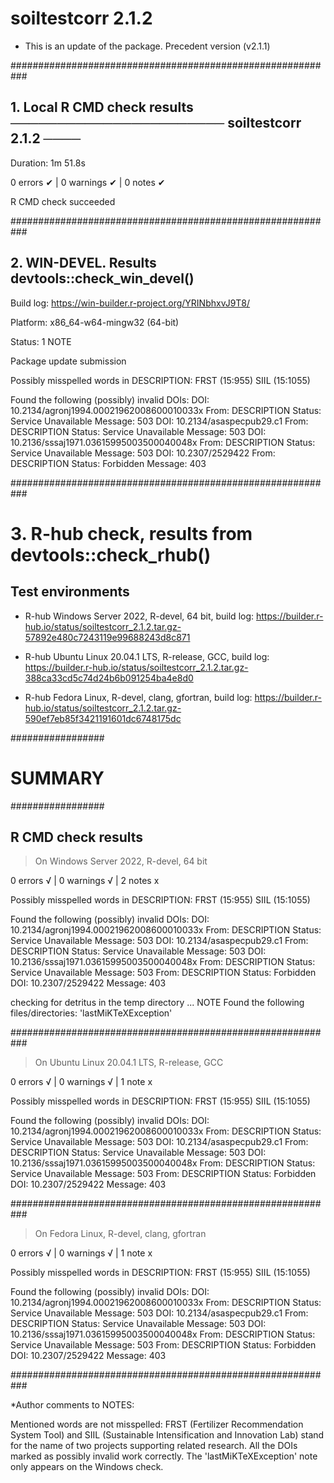 # soiltestcorr 2.1.2 

* This is an update of the package. Precedent version (v2.1.1)


###########################################################

## 1. Local R CMD check results ─────────────────────── soiltestcorr 2.1.2 ────
Duration: 1m 51.8s

0 errors ✔ | 0 warnings ✔ | 0 notes ✔

R CMD check succeeded

###########################################################

## 2. WIN-DEVEL. Results devtools::check_win_devel()

Build log: https://win-builder.r-project.org/YRINbhxvJ9T8/

Platform: x86_64-w64-mingw32 (64-bit)

Status: 1 NOTE

Package update submission

Possibly misspelled words in DESCRIPTION:
  FRST (15:955)
  SIIL (15:1055)

Found the following (possibly) invalid DOIs:
  DOI: 10.2134/agronj1994.00021962008600010033x
    From: DESCRIPTION
    Status: Service Unavailable
    Message: 503
  DOI: 10.2134/asaspecpub29.c1
    From: DESCRIPTION
    Status: Service Unavailable
    Message: 503
  DOI: 10.2136/sssaj1971.03615995003500040048x
    From: DESCRIPTION
    Status: Service Unavailable
    Message: 503
  DOI: 10.2307/2529422
    From: DESCRIPTION
    Status: Forbidden
    Message: 403


###########################################################

# 3. R-hub check, results from devtools::check_rhub()

## Test environments
- R-hub Windows Server 2022, R-devel, 64 bit, build log: https://builder.r-hub.io/status/soiltestcorr_2.1.2.tar.gz-57892e480c7243119e99688243d8c871

- R-hub Ubuntu Linux 20.04.1 LTS, R-release, GCC, build log: https://builder.r-hub.io/status/soiltestcorr_2.1.2.tar.gz-388ca33cd5c74d24b6b091254ba4e8d0

- R-hub Fedora Linux, R-devel, clang, gfortran, build log:
https://builder.r-hub.io/status/soiltestcorr_2.1.2.tar.gz-590ef7eb85f3421191601dc6748175dc

#################
# SUMMARY
#################

## R CMD check results
> On Windows Server 2022, R-devel, 64 bit

0 errors √ | 0 warnings √ | 2 notes x
  
  Possibly misspelled words in DESCRIPTION:
  FRST (15:955)
  SIIL (15:1055)

Found the following (possibly) invalid DOIs:
  DOI: 10.2134/agronj1994.00021962008600010033x
    From: DESCRIPTION
    Status: Service Unavailable
    Message: 503
  DOI: 10.2134/asaspecpub29.c1
    From: DESCRIPTION
    Status: Service Unavailable
    Message: 503
  DOI: 10.2136/sssaj1971.03615995003500040048x
    From: DESCRIPTION
    Status: Service Unavailable
    Message: 503
    From: DESCRIPTION
    Status: Forbidden
  DOI: 10.2307/2529422
    Message: 403

checking for detritus in the temp directory ... NOTE
  Found the following files/directories:
    'lastMiKTeXException'

###########################################################
> On Ubuntu Linux 20.04.1 LTS, R-release, GCC

0 errors √ | 0 warnings √ | 1 note x
  
  Possibly misspelled words in DESCRIPTION:
  FRST (15:955)
  SIIL (15:1055)

Found the following (possibly) invalid DOIs:
  DOI: 10.2134/agronj1994.00021962008600010033x
    From: DESCRIPTION
    Status: Service Unavailable
    Message: 503
  DOI: 10.2134/asaspecpub29.c1
    From: DESCRIPTION
    Status: Service Unavailable
    Message: 503
  DOI: 10.2136/sssaj1971.03615995003500040048x
    From: DESCRIPTION
    Status: Service Unavailable
    Message: 503
    From: DESCRIPTION
    Status: Forbidden
  DOI: 10.2307/2529422
    Message: 403

###########################################################
> On Fedora Linux, R-devel, clang, gfortran
  
0 errors √ | 0 warnings √ | 1 note x

  Possibly misspelled words in DESCRIPTION:
  FRST (15:955)
  SIIL (15:1055)

Found the following (possibly) invalid DOIs:
  DOI: 10.2134/agronj1994.00021962008600010033x
    From: DESCRIPTION
    Status: Service Unavailable
    Message: 503
  DOI: 10.2134/asaspecpub29.c1
    From: DESCRIPTION
    Status: Service Unavailable
    Message: 503
  DOI: 10.2136/sssaj1971.03615995003500040048x
    From: DESCRIPTION
    Status: Service Unavailable
    Message: 503
    From: DESCRIPTION
    Status: Forbidden
  DOI: 10.2307/2529422
    Message: 403

###########################################################

*Author comments to NOTES: 

Mentioned words are not misspelled: FRST (Fertilizer Recommendation System Tool) and SIIL (Sustainable Intensification and Innovation Lab) stand for the name of two projects supporting related research. All the DOIs marked as possibly invalid work correctly. 
The 'lastMiKTeXException' note only appears on the Windows check. 


